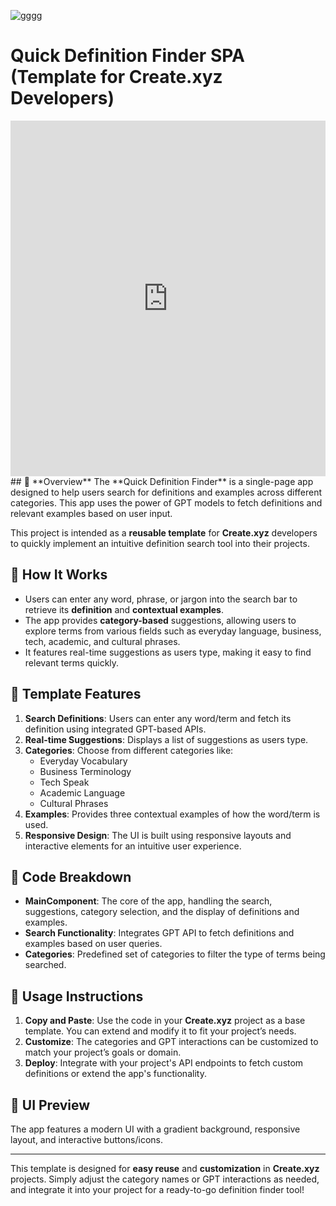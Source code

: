 
![gggg](https://github.com/user-attachments/assets/bf5b9f18-ef8f-4942-b0d4-d49ebb6a350c)

# Quick Definition Finder SPA (Template for Create.xyz Developers)
<iframe style="width: 100%;" height="569" src="https://www.create.xyz/app/f87caee9-9f48-4e84-bda8-c9ec6a61f8d4" title="New Page" frameBorder="0"></iframe>
## 📝 **Overview**
The **Quick Definition Finder** is a single-page app designed to help users search for definitions and examples across different categories. This app uses the power of GPT models to fetch definitions and relevant examples based on user input.

This project is intended as a **reusable template** for **Create.xyz** developers to quickly implement an intuitive definition search tool into their projects.

## 🚀 **How It Works**
- Users can enter any word, phrase, or jargon into the search bar to retrieve its **definition** and **contextual examples**.
- The app provides **category-based** suggestions, allowing users to explore terms from various fields such as everyday language, business, tech, academic, and cultural phrases.
- It features real-time suggestions as users type, making it easy to find relevant terms quickly.

## 🧩 **Template Features**
1. **Search Definitions**: Users can enter any word/term and fetch its definition using integrated GPT-based APIs.
2. **Real-time Suggestions**: Displays a list of suggestions as users type.
3. **Categories**: Choose from different categories like:
   - Everyday Vocabulary
   - Business Terminology
   - Tech Speak
   - Academic Language
   - Cultural Phrases
4. **Examples**: Provides three contextual examples of how the word/term is used.
5. **Responsive Design**: The UI is built using responsive layouts and interactive elements for an intuitive user experience.

## 🔧 **Code Breakdown**
- **MainComponent**: The core of the app, handling the search, suggestions, category selection, and the display of definitions and examples.
- **Search Functionality**: Integrates GPT API to fetch definitions and examples based on user queries.
- **Categories**: Predefined set of categories to filter the type of terms being searched.

## 🌟 **Usage Instructions**
1. **Copy and Paste**: Use the code in your **Create.xyz** project as a base template. You can extend and modify it to fit your project’s needs.
2. **Customize**: The categories and GPT interactions can be customized to match your project’s goals or domain.
3. **Deploy**: Integrate with your project's API endpoints to fetch custom definitions or extend the app's functionality.

## 🎨 **UI Preview**
The app features a modern UI with a gradient background, responsive layout, and interactive buttons/icons.

---

This template is designed for **easy reuse** and **customization** in **Create.xyz** projects. Simply adjust the category names or GPT interactions as needed, and integrate it into your project for a ready-to-go definition finder tool!

